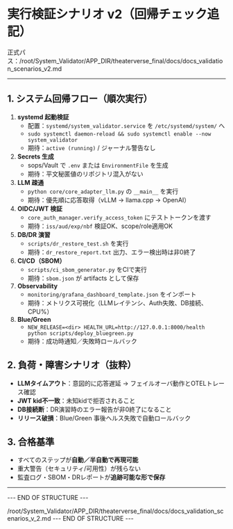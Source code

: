 # 実行検証シナリオ v2（回帰チェック追記）

正式パス：/root/System_Validator/APP_DIR/theaterverse_final/docs/docs_validation_scenarios_v2.md

---

## 1. システム回帰フロー（順次実行）
1. **systemd 起動検証**
   - 配置：`systemd/system_validator.service` を `/etc/systemd/system/` へ
   - `sudo systemctl daemon-reload && sudo systemctl enable --now system_validator`
   - 期待：`active (running)` / ジャーナル警告なし
2. **Secrets 生成**
   - sops/Vault で `.env` または `EnvironmentFile` を生成
   - 期待：平文秘匿値のリポジトリ混入がない
3. **LLM 疎通**
   - `python core/core_adapter_llm.py` の `__main__` を実行
   - 期待：優先順に応答取得（vLLM → llama.cpp → OpenAI）
4. **OIDC/JWT 検証**
   - `core_auth_manager.verify_access_token` にテストトークンを渡す
   - 期待：`iss/aud/exp/nbf` 検証OK、scope/role適用OK
5. **DB/DR 演習**
   - `scripts/dr_restore_test.sh` を実行
   - 期待：`dr_restore_report.txt` 出力、エラー検出時は非0終了
6. **CI/CD（SBOM）**
   - `scripts/ci_sbom_generator.py` をCIで実行
   - 期待：`sbom.json` が artifacts として保存
7. **Observability**
   - `monitoring/grafana_dashboard_template.json` をインポート
   - 期待：メトリクス可視化（LLMレイテンシ、Auth失敗、DB接続、CPU%）
8. **Blue/Green**
   - `NEW_RELEASE=<dir> HEALTH_URL=http://127.0.0.1:8000/health python scripts/deploy_bluegreen.py`
   - 期待：成功時通知／失敗時ロールバック

## 2. 負荷・障害シナリオ（抜粋）
- **LLMタイムアウト**：意図的に応答遅延 → フェイルオーバ動作とOTELトレース確認
- **JWT kid不一致**：未知kidで拒否されること
- **DB接続断**：DR演習時のエラー報告が非0終了になること
- **リリース破損**：Blue/Green 事後ヘルス失敗で自動ロールバック

## 3. 合格基準
- すべてのステップが**自動／半自動で再現可能**
- 重大警告（セキュリティ/可用性）が残らない
- 監査ログ・SBOM・DRレポートが**追跡可能な形で保存**

---

--- END OF STRUCTURE ---
<!-- /root/System_Validator/APP_DIR/theaterverse_final/docs/docs_validation_scenarios_v2.md -->

/root/System_Validator/APP_DIR/theaterverse_final/docs/docs_validation_scenarios_v_2.md
--- END OF STRUCTURE ---
